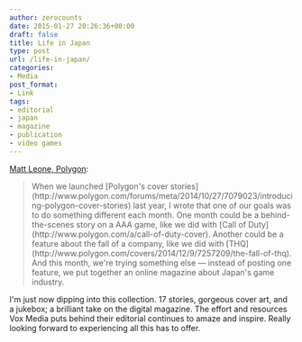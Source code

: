 ```yaml
---
author: zerocounts
date: 2015-01-27 20:26:36+00:00
draft: false
title: Life in Japan
type: post
url: /life-in-japan/
categories:
- Media
post_format:
- Link
tags:
- editorial
- japan
- magazine
- publication
- video games
---
```


[Matt Leone, Polygon](http://www.polygon.com/a/life-in-japan):


<blockquote>When we launched [Polygon's cover stories](http://www.polygon.com/forums/meta/2014/10/27/7079023/introducing-polygon-cover-stories) last year, I wrote that one of our goals was to do something different each month. One month could be a behind-the-scenes story on a AAA game, like we did with [Call of Duty](http://www.polygon.com/a/call-of-duty-cover). Another could be a feature about the fall of a company, like we did with [THQ](http://www.polygon.com/covers/2014/12/9/7257209/the-fall-of-thq). And this month, we're trying something else — instead of posting one feature, we put together an online magazine about Japan's game industry.</blockquote>


I'm just now dipping into this collection. 17 stories, gorgeous cover art, and a jukebox; a brilliant take on the digital magazine. The effort and resources Vox Media puts behind their editorial continues to amaze and inspire. Really looking forward to experiencing all this has to offer.

